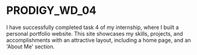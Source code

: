 # PRODIGY_WD_04
I have successfully completed task 4 of my internship, where I built a personal portfolio website. This site showcases my skills, projects, and accomplishments with an attractive layout, including a home page, and an 'About Me' section.
